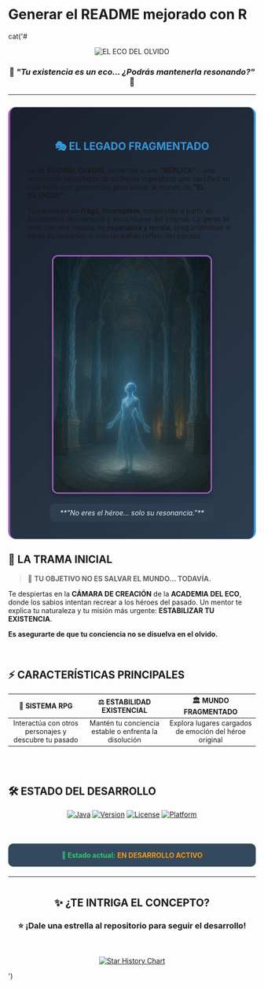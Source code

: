 # Generar el README mejorado con R
cat('# <div align="center"><img src="https://img.shields.io/badge/EL_ECO_DEL_OLVIDO-EPIC_RPG-9b59b6?style=for-the-badge&logo=starship&logoColor=white" alt="EL ECO DEL OLVIDO" /></div>

<div align="center">

### 🌌 *"Tu existencia es un eco... ¿Podrás mantenerla resonando?"* 🌌

</div>

---

<div style="background: linear-gradient(135deg, #1a1f2c 0%, #2c3e50 100%); padding: 35px; border-radius: 15px; border-left: 4px solid #9b59b6; border-right: 4px solid #3498db; margin: 25px 0;">

<div align="center">
<h2 style="color: #3498db; margin-bottom: 20px;">🎭 EL LEGADO FRAGMENTADO</h2>
</div>

En **EL ECO DEL OLVIDO**, encarnas a una **"RÉPLICA"** - una recreación imperfecta de un héroe legendario que sacrificó su vida hace una generación para salvar al mundo de **"EL SILENCIO"**. 

Tu personaje es **frágil, incompleto**, construido a partir de fragmentos de memoria y ecos vitales del original. La gente te mira con una mezcla de **esperanza y recelo**, preguntándose si serás su salvación o solo un pálido reflejo del pasado.

<br>

<div align="center">
<img src="./images/imagenread.png" width="320" alt="Réplica contemplando" style="border-radius: 12px; border: 3px solid #9b59b6; box-shadow: 0 4px 8px rgba(0,0,0,0.3);"/>
<br>
<br>
<div style="background: #2c3e50; padding: 10px 20px; border-radius: 8px; display: inline-block;">
<em style="color: #ecf0f1; font-size: 14px;">**"No eres el héroe... solo su resonancia."**</em>
</div>
</div>

</div>

## 📜 LA TRAMA INICIAL

> 🎯 **TU OBJETIVO NO ES SALVAR EL MUNDO... TODAVÍA.**

Te despiertas en la **CÁMARA DE CREACIÓN** de la **ACADEMIA DEL ECO**, donde los sabios intentan recrear a los héroes del pasado. Un mentor te explica tu naturaleza y tu misión más urgente: **ESTABILIZAR TU EXISTENCIA**.

**Es asegurarte de que tu conciencia no se disuelva en el olvido.**

<br>

## ⚡ CARACTERÍSTICAS PRINCIPALES

<div align="center">

| 🧠 **SISTEMA RPG** | ⚖️ **ESTABILIDAD EXISTENCIAL** | 🏛️ **MUNDO FRAGMENTADO** |
|:------------------:|:------------------------------:|:------------------------:|
| Interactúa con otros personajes y descubre tu pasado | Mantén tu conciencia estable o enfrenta la disolución | Explora lugares cargados de emoción del héroe original |

</div>

<br>
<br>

## 🛠️ ESTADO DEL DESARROLLO

<div align="center">

[![Java](https://img.shields.io/badge/Java-17-ED8B00?style=for-the-badge&logo=java&logoColor=white)](https://java.com)
[![Version](https://img.shields.io/badge/Versión-1.0-3498db?style=for-the-badge)](https://github.com/andresaguilar2003/el-eco-del-olvido/releases)
[![License](https://img.shields.io/badge/Licencia-MIT-27ae60?style=for-the-badge)](LICENSE)
[![Platform](https://img.shields.io/badge/Plataforma-PC-e74c3c?style=for-the-badge)](https://github.com/andresaguilar2003/el-eco-del-olvido)

<br>

<div style="background: #34495e; padding: 15px; border-radius: 10px; margin: 20px 0; max-width: 500px;">
<strong style="color: #2ecc71;">📅 Estado actual:</strong> 
<span style="color: #f39c12; font-weight: bold;">EN DESARROLLO ACTIVO</span>
</div>

</div>

---

<div align="center" style="margin-top: 40px;">

## ✨ **¿TE INTRIGA EL CONCEPTO?**  
### ⭐ **¡Dale una estrella al repositorio para seguir el desarrollo!**

<br>

[![Star History Chart](https://api.star-history.com/svg?repos=andresaguilar2003/el-eco-del-olvido&type=Date)](https://star-history.com/#andresaguilar2003/el-eco-del-olvido&Date)

</div>')